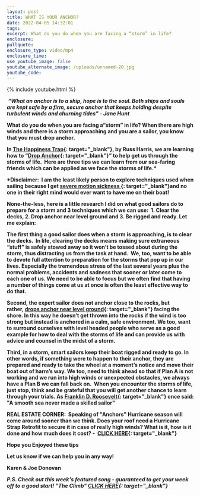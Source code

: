```yaml
---
layout: post
title: WHAT IS YOUR ANCHOR?
date: 2022-04-05 14:32:01
tags:
excerpt: What do you do when you are facing a “storm” in life?
enclosure:
pullquote:
enclosure_type: video/mp4
enclosure_time:
use_youtube_image: false
youtube_alternate_image: /uploads/unnamed-20.jpg
youtube_code:
---
```

{% include youtube.html %}

**&nbsp;*****“What an anchor is to a ship, hope is to the soul. Both ships and souls are kept safe by a firm, secure anchor that keeps holding despite turbulent winds and churning tides" - Jane Hunt***

**What do you do when you are facing a“storm” in life? When there are high winds and there is a storm approaching and you are a sailor, you know that you must drop anchor.**

**In&nbsp;[The Happiness Trap](https://t.e2ma.net/click/3zwptd/jw4ppix/nfy48e){: target="_blank"}, by Russ Harris, we are learning how to “[Drop Anchor](https://t.e2ma.net/click/3zwptd/jw4ppix/37y48e){: target="_blank"}” to help get us through the storms of life. &nbsp;Here are three tips we can learn from our sea-faring friends which can be applied as we face the storms of life.\***

**\*Disclaimer:&nbsp; I am the least likely person to explore techniques used when sailing because I get&nbsp;[severe motion sickness&nbsp;](https://t.e2ma.net/click/3zwptd/jw4ppix/j0z48e){: target="_blank"}and no one in their right mind would ever want to have me on their boat\! &nbsp;**

**None-the-less, here is a little research I did on what good sailors do to prepare for a storm and 3 techniques which we can use:&nbsp; 1. Clear the decks, 2. Drop anchor near level ground and 3. Be rigged and ready. Let me explain:**

**The first thing a good sailor does when a storm is approaching, is to clear the decks. &nbsp;In life, clearing the decks means making sure extraneous “stuff” is safely stowed away so it won’t be tossed about during the storm, thus distracting us from the task at hand. &nbsp;We, too, want to be able to devote full attention to preparation for the storms that pop up in our lives. Especially the tremendous stress of the last several years plus the normal problems, accidents and sadness that sooner or later come to each one of us. We need to be able to focus but we often find that having a number of things come at us at once is often the least effective way to do that.**

**Second, the expert sailor does not anchor close to the rocks, but rather,&nbsp;[drops anchor near level ground](https://t.e2ma.net/click/3zwptd/jw4ppix/zs048e){: target="_blank"}&nbsp;facing the shore. In this way he doesn’t get thrown into the rocks if the wind is too strong but instead is anchored in a calm, safe environment. We too, want to surround ourselves with level headed people who serve as a good example for how to deal with the storms of life and can provide us with advice and counsel in the midst of a storm.**

**Third, in a storm, smart sailors keep their boat rigged and ready to go. In other words, if something were to happen to their anchor, they are prepared and ready to take the wheel at a moment’s notice and move their boat out of harm’s way. We too, need to think ahead so that if Plan A is not working and we run into high winds or unexpected obstacles, we always have a Plan B we can fall back on.&nbsp; When you encounter the storms of life, just stop, think and be grateful that you will get another chance to learn through your trials. As&nbsp;[Franklin D. Roosevelt](https://t.e2ma.net/click/3zwptd/jw4ppix/fl148e){: target="_blank"}&nbsp;once said: "A smooth sea never made a skilled sailor"&nbsp;**

**REAL ESTATE CORNER: &nbsp;Speaking of "Anchors" Hurricane season will come around sooner than we think. Does your roof need a Hurricane Strap Retrofit to secure it in case of really high winds? What is it, how is it done and how much does it cost? - &nbsp;[CLICK HERE](https://t.e2ma.net/click/3zwptd/jw4ppix/vd248e){: target="_blank"}**

**Hope you Enjoyed these tips**

**Let us know if we can help you in any way\!&nbsp;**

**Karen & Joe Donovan&nbsp;**

***P.S. Check out this week's featured song - guaranteed to get your week off to a good start\! "The Climb"&nbsp;[CLICK HERE](https://t.e2ma.net/click/3zwptd/jw4ppix/b6248e){: target="_blank"}***
